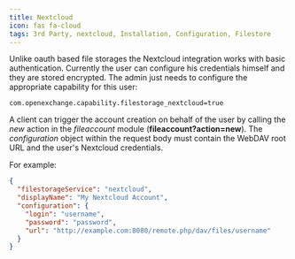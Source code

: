 ```yaml
---
title: Nextcloud
icon: fas fa-cloud
tags: 3rd Party, nextcloud, Installation, Configuration, Filestore
---
```


Unlike oauth based file storages the Nextcloud integration works with basic authentication. Currently the user can configure his credentials himself and they are stored encrypted. The admin just needs to configure the appropriate capability for this user:

```
com.openexchange.capability.filestorage_nextcloud=true 
```

A client can trigger the account creation on behalf of the user by calling the _new_ action in the _fileaccount_ module (__fileaccount?action=new__). 
The _configuration_ object within the request body must contain the WebDAV root URL and the user's Nextcloud credentials.

For example:

```json
{
  "filestorageService": "nextcloud",
  "displayName": "My Nextcloud Account",
  "configuration": {
    "login": "username",
    "password": "password",
    "url": "http://example.com:8080/remote.php/dav/files/username"
  }
}
```
